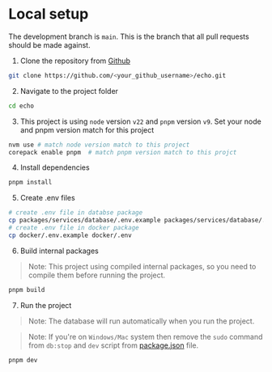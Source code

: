 # Local setup

The development branch is `main`. This is the branch that all pull
requests should be made against.

1. Clone the repository from [Github](https://github.com/biiswajit/echo/fork)

```sh
git clone https://github.com/<your_github_username>/echo.git
```

2. Navigate to the project folder

```sh
cd echo
```

3. This project is using `node` version `v22` and `pnpm` version `v9`. Set your node and pnpm version match for this project

```sh
nvm use # match node version match to this project
corepack enable pnpm  # match pnpm version match to this projct
```

4. Install dependencies

```sh
pnpm install
```

5. Create .env files

```sh
# create .env file in databse package
cp packages/services/database/.env.example packages/services/database/.env
# create .env file in docker package
cp docker/.env.example docker/.env
```

6. Build internal packages

> Note: This project using compiled internal packages, so you need to compile them before running the project.

```sh
pnpm build
```

7. Run the project

> Note: The database will run automatically when you run the project.

> Note: If you're on `Windows/Mac` system then remove the `sudo` command from `db:stop` and `dev` script from [package.json](./packages/services/database/package.json) file.

```sh
pnpm dev
```

